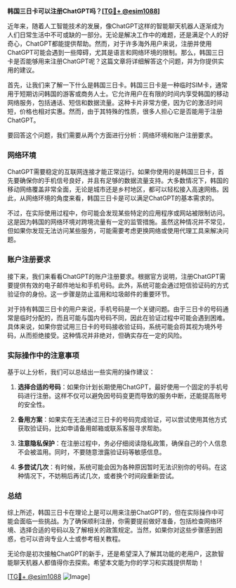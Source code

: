 **韩国三日卡可以注册ChatGPT吗？[[TG💪+ @esim1088](https://t.me/s/esim1088)]**

近年来，随着人工智能技术的发展，像ChatGPT这样的智能聊天机器人逐渐成为人们日常生活中不可或缺的一部分。无论是解决工作中的难题，还是满足个人的好奇心，ChatGPT都能提供帮助。然而，对于许多海外用户来说，注册并使用ChatGPT可能会遇到一些障碍，尤其是语言和网络环境的限制。那么，韩国三日卡是否能够用来注册ChatGPT呢？这篇文章将详细解答这个问题，并为你提供实用的建议。

首先，让我们来了解一下什么是韩国三日卡。韩国三日卡是一种临时SIM卡，通常用于短期访问韩国的游客或商务人士。它允许用户在有限的时间内享受韩国的移动网络服务，包括通话、短信和数据流量。这种卡片非常方便，因为它的激活时间短，价格也相对实惠。然而，由于其特殊的性质，很多人担心它是否能用于注册ChatGPT。

要回答这个问题，我们需要从两个方面进行分析：网络环境和账户注册要求。

### 网络环境

ChatGPT需要稳定的互联网连接才能正常运行。如果你使用的是韩国三日卡，首先要确保你的手机信号良好，并且有足够的数据流量支持。大多数情况下，韩国的移动网络覆盖非常全面，无论是城市还是乡村地区，都可以轻松接入高速网络。因此，从网络环境的角度来看，韩国三日卡是可以满足ChatGPT的基本需求的。

不过，在实际使用过程中，你可能会发现某些特定的应用程序或网站被限制访问。这是因为韩国的网络环境对跨境流量有一定的监管措施。虽然这种情况并不常见，但如果你发现无法访问某些服务，可能需要考虑更换网络或使用代理工具来解决问题。

### 账户注册要求

接下来，我们来看看ChatGPT的账户注册要求。根据官方说明，注册ChatGPT需要提供有效的电子邮件地址和手机号码。此外，系统可能会通过短信验证码的方式验证你的身份。这一步骤是防止滥用和垃圾邮件的重要环节。

对于持有韩国三日卡的用户来说，手机号码是一个关键问题。由于三日卡的号码通常是临时分配的，而且可能与国内号码不同，因此在验证过程中可能会遇到困难。具体来说，如果你尝试用三日卡的号码接收验证码，系统可能会将其视为境外号码，从而拒绝接受。这种情况并非绝对，但确实存在一定的风险。

### 实际操作中的注意事项

基于以上分析，我们可以总结出一些实用的操作建议：

1. **选择合适的号码**：如果你计划长期使用ChatGPT，最好使用一个固定的手机号码进行注册。这样不仅可以避免因号码变更而导致的服务中断，还能提高账号的安全性。

2. **备用方案**：如果实在无法通过三日卡的号码完成验证，可以尝试使用其他方式获取验证码，比如申请备用邮箱或联系客服寻求帮助。

3. **注意隐私保护**：在注册过程中，务必仔细阅读隐私政策，确保自己的个人信息不会被滥用。同时，不要随意泄露验证码等敏感信息。

4. **多尝试几次**：有时候，系统可能会因为各种原因暂时无法识别你的号码。在这种情况下，不妨稍后再试几次，或者换个时间段重新尝试。

### 总结

综上所述，韩国三日卡在理论上是可以用来注册ChatGPT的，但在实际操作中可能会面临一些挑战。为了确保顺利注册，你需要提前做好准备，包括检查网络环境、选择合适的号码以及了解相关的政策规定。当然，如果你对这些步骤感到困惑，也可以咨询专业人士或参考相关教程。

无论你是初次接触ChatGPT的新手，还是希望深入了解其功能的老用户，这款智能聊天机器人都值得你去探索。希望本文能为你的学习和实践提供帮助！

[[TG💪+ @esim1088](https://t.me/s/esim1088) ![Image](https://i.postimg.cc/4NQfJmqS/Snipaste-2025-05-13-00-14-12.png)]